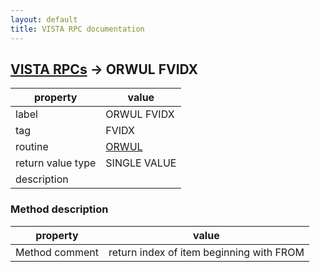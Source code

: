 ```yaml
---
layout: default
title: VISTA RPC documentation
---
```




## [VISTA RPCs](TableOfContent.md) &#8594; ORWUL FVIDX 

 property | value 
--- | --- 
 label | ORWUL FVIDX
 tag | FVIDX
 routine | [ORWUL](http://code.osehra.org/dox/Routine_ORWUL_source.html)
 return value type | SINGLE VALUE
 description | 


### Method description

 property | value 
--- | --- 
 Method comment | return index of item beginning with FROM